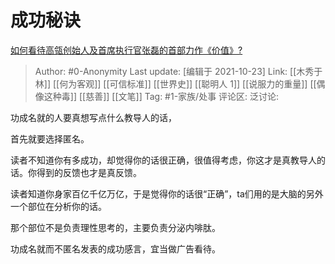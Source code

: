# 成功秘诀
[如何看待高瓴创始人及首席执行官张磊的首部力作《价值》?](https://www.zhihu.com/question/418454587/answer/2184460212)

> Author: #0-Anonymity
> Last update: [编辑于 2021-10-23]
> Link: [[木秀于林]] [[何为客观]] [[可信标准]] [[世界史]] [[聪明人 1]] [[说服力的重量]] [[偶像这种毒]] [[慈善]] [[文笔]]
> Tag: #1-家族/处事
> 评论区:
> 泛讨论:

功成名就的人要真想写点什么教导人的话，

首先就要选择匿名。

读者不知道你有多成功，却觉得你的话很正确，很值得考虑，你这才是真教导人的话。你得到的反馈也才是真反馈。

读者知道你身家百亿千亿万亿，于是觉得你的话很“正确”，ta们用的是大脑的另外一个部位在分析你的话。

那个部位不是负责理性思考的，主要负责分泌内啡肽。

功成名就而不匿名发表的成功感言，宜当做广告看待。
